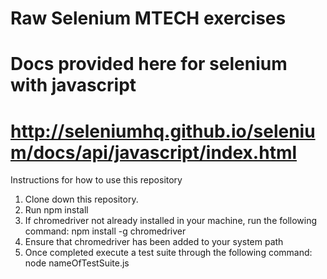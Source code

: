 # Raw Selenium MTECH exercises
# Docs provided here for selenium with javascript
# http://seleniumhq.github.io/selenium/docs/api/javascript/index.html

Instructions for how to use this repository

1. Clone down this repository.
2. Run npm install
3. If chromedriver not already installed in your machine, run the following command: npm install -g chromedriver
4. Ensure that chromedriver has been added to your system path
5. Once completed execute a test suite through the following command: node nameOfTestSuite.js
